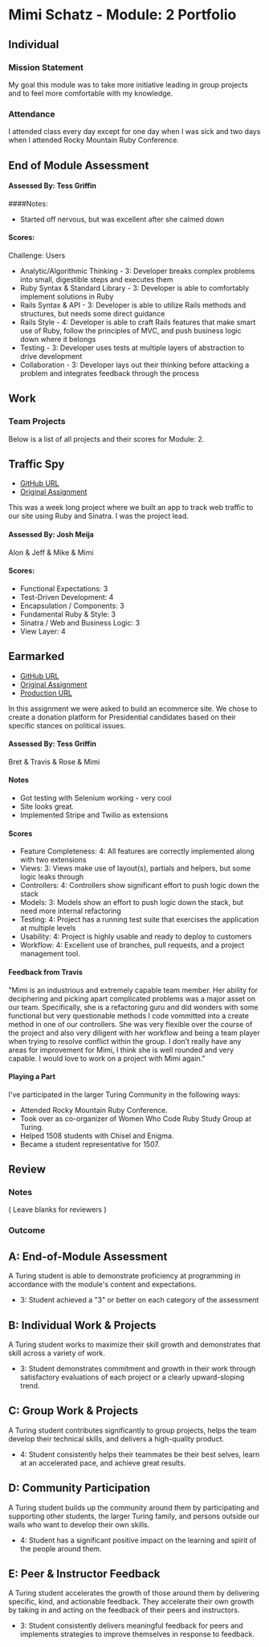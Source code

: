 # Mimi Schatz - Module: 2 Portfolio

## Individual

### Mission Statement

My goal this module was to take more initiative leading in group projects and to feel more comfortable with my knowledge.

### Attendance

I attended class every day except for one day when I was sick and two days when I attended Rocky Mountain Ruby Conference.

## End of Module Assessment

#### Assessed By: Tess Griffin

####Notes:

* Started off nervous, but was excellent after she calmed down

#### Scores:

Challenge: Users

* Analytic/Algorithmic Thinking - 3: Developer breaks complex problems into small, digestible steps and executes them
* Ruby Syntax & Standard Library - 3: Developer is able to comfortably implement solutions in Ruby
* Rails Syntax & API - 3: Developer is able to utilize Rails methods and structures, but needs some direct guidance
* Rails Style - 4: Developer is able to craft Rails features that make smart use of Ruby, follow the principles of MVC, and push business logic down where it belongs
* Testing - 3: Developer uses tests at multiple layers of abstraction to drive development
* Collaboration - 3: Developer lays out their thinking before attacking a problem and integrates feedback through the process

## Work

### Team Projects

Below is a list of all projects and their scores for Module: 2.

## Traffic Spy

* [GitHub URL](https://github.com/mcschatz/traffic_spy)
* [Original Assignment](https://github.com/turingschool/curriculum/blob/master/source/projects/traffic_spy.markdown)

This was a week long project where we built an app to track web traffic to our site using Ruby and Sinatra. I was the project lead.

#### Assessed By: Josh Meija

Alon & Jeff & Mike & Mimi

#### Scores:

* Functional Expectations: 3
* Test-Driven Development: 4
* Encapsulation / Components: 3
* Fundamental Ruby & Style: 3
* Sinatra / Web and Business Logic: 3
* View Layer: 4

## Earmarked

* [GitHub URL](https://github.com/TeamConchord/earmarked)
* [Original Assignment](https://github.com/turingschool/curriculum/blob/master/source/projects/little_shop.markdown)
* [Production URL](earmarked.herokuapp.com)

In this assignment we were asked to build an ecommerce site. We chose to create a donation platform for Presidential candidates based on their specific stances on political issues.

#### Assessed By: Tess Griffin

Bret & Travis & Rose & Mimi

#### Notes

* Got testing with Selenium working - very cool
* Site looks great.
* Implemented Stripe and Twilio as extensions

#### Scores

* Feature Completeness: 4: All features are correctly implemented along with two extensions
* Views: 3: Views make use of layout(s), partials and helpers, but some logic leaks through
* Controllers: 4: Controllers show significant effort to push logic down the stack
* Models: 3: Models show an effort to push logic down the stack, but need more internal refactoring
* Testing: 4: Project has a running test suite that exercises the application at multiple levels
* Usability: 4: Project is highly usable and ready to deploy to customers
* Workflow: 4: Excellent use of branches, pull requests, and a project management tool.

#### Feedback from Travis

"Mimi is an industrious and extremely capable team member. Her ability for deciphering and picking apart complicated problems was a major asset on our team. Specifically, she is a refactoring guru and did wonders with some functional but very questionable methods I code vommitted into a create method in one of our controllers. She was very flexible over the course of the project and also very diligent with her workflow and being a team player when trying to resolve conflict within the group. I don’t really have any areas for improvement for Mimi, I think she is well rounded and very capable. I would love to work on a project with Mimi again."

#### Playing a Part

I've participated in the larger Turing Community in the following ways:

* Attended Rocky Mountain Ruby Conference.
* Took over as co-organizer of Women Who Code Ruby Study Group at Turing.
* Helped 1508 students with Chisel and Enigma.
* Became a student representative for 1507.

## Review

### Notes

( Leave blanks for reviewers )

### Outcome

## A: End-of-Module Assessment

A Turing student is able to demonstrate proficiency at programming in accordance
with the module's content and expectations.

* 3: Student achieved a "3" or better on each category of the assessment

## B: Individual Work & Projects

A Turing student works to maximize their skill growth and demonstrates
that skill across a variety of work.

* 3: Student demonstrates commitment and growth in their work through satisfactory
evaluations of each project or a clearly upward-sloping trend.

## C: Group Work & Projects

A Turing student contributes significantly to group projects, helps the team
develop their technical skills, and delivers a high-quality product.

* 4: Student consistently helps their teammates be their best selves, learn at
an accelerated pace, and achieve great results.

## D: Community Participation

A Turing student builds up the community around them by participating and
supporting other students, the larger Turing family, and persons outside our
walls who want to develop their own skills.

* 4: Student has a significant positive impact on the learning and spirit of the
people around them.

## E: Peer & Instructor Feedback

A Turing student accelerates the growth of those around
them by delivering specific, kind, and actionable feedback. They accelerate their
own growth by taking in and acting on the feedback of their peers and instructors.

* 3: Student consistently delivers meaningful feedback for peers and implements
strategies to improve themselves in response to feedback.
